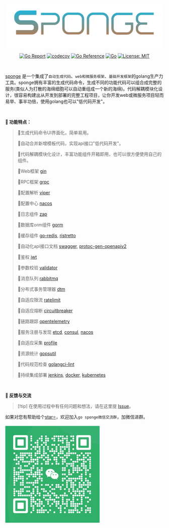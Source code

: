 
<p align="center">
<img width="500px" src="/assets/images/logo.png">
</p>

<div align=center>

[![Go Report](https://goreportcard.com/badge/github.com/zhufuyi/sponge)](https://goreportcard.com/report/github.com/zhufuyi/sponge)
[![codecov](https://codecov.io/gh/zhufuyi/sponge/branch/main/graph/badge.svg)](https://codecov.io/gh/zhufuyi/sponge)
[![Go Reference](https://pkg.go.dev/badge/github.com/zhufuyi/sponge.svg)](https://pkg.go.dev/github.com/zhufuyi/sponge)
[![Go](https://github.com/zhufuyi/sponge/workflows/Go/badge.svg?branch=main)](https://github.com/zhufuyi/sponge/actions)
[![License: MIT](https://img.shields.io/github/license/zhufuyi/sponge)](https://img.shields.io/github/license/zhufuyi/sponge)

</div>

<br>

[sponge](https://github.com/zhufuyi/sponge) 是一个集成了`自动生成代码`、`web和微服务框架`、`基础开发框架`的golang生产力工具。sponge拥有丰富的生成代码命令，生成不同的功能代码可以组合成完整的服务(类似人为打散的海绵细胞可以自动重组成一个新的海绵)。代码解耦模块化设计，很容易构建出从开发到部署的完整工程项目，让你开发web或微服务项目轻而易举、事半功倍，使用golang也可以"低代码开发"。

<br>

**📖 功能特点：**

> 🔸生成代码命令UI界面化，简单易用。
> 
> 🔸自动合并新增模板代码，实现api接口"低代码开发"。
>
> 🔸代码解耦模块化设计，丰富功能组件开箱即用，也可以很方便使用自己的组件。
>
> 🔸Web框架 [gin](https://github.com/gin-gonic/gin)
>
> 🔸RPC框架 [grpc](https://github.com/grpc/grpc-go)
>
> 🔸配置解析 [viper](https://github.com/spf13/viper)
>
> 🔸配置中心 [nacos](https://github.com/alibaba/nacos)
>
> 🔸日志组件 [zap](https://github.com/uber-go/zap)
>
> 🔸数据库orm组件 [gorm](https://github.com/go-gorm/gorm)
>
> 🔸缓存组件 [go-redis](https://github.com/go-redis/redis), [ristretto](https://github.com/dgraph-io/ristretto)
>
> 🔸自动化api接口文档 [swagger](https://github.com/swaggo/swag), [protoc-gen-openapiv2](https://github.com/grpc-ecosystem/grpc-gateway/v2/protoc-gen-openapiv2)
>
> 🔸鉴权 [jwt](https://github.com/golang-jwt/jwt)
>
> 🔸参数校验 [validator](https://github.com/go-playground/validator)
>
> 🔸消息队列 [rabbitmq](https://github.com/rabbitmq/amqp091-go)
>
> 🔸分布式事务管理器 [dtm](https://github.com/dtm-labs/dtm)
>
> 🔸自适应限流 [ratelimit](https://github.com/zhufuyi/sponge/tree/main/pkg/shield/ratelimit)
>
> 🔸自适应熔断 [circuitbreaker](https://github.com/zhufuyi/sponge/tree/main/pkg/shield/circuitbreaker)
>
> 🔸链路跟踪 [opentelemetry](https://github.com/open-telemetry/opentelemetry-go)
>
> 🔸服务注册与发现 [etcd](https://github.com/etcd-io/etcd), [consul](https://github.com/hashicorp/consul), [nacos](https://github.com/alibaba/nacos)
>
> 🔸自适应采集 [profile](https://go.dev/blog/pprof)
>
> 🔸资源统计 [gopsutil](https://github.com/shirou/gopsutil)
>
> 🔸代码规范检查 [golangci-lint](https://github.com/golangci/golangci-lint)
>
> 🔸持续集成部署 [jenkins](https://github.com/jenkinsci/jenkins), [docker](https://www.docker.com/), [kubernetes](https://github.com/kubernetes/kubernetes)

<br>

**🤝 反馈与交流**

> [!tip] 在使用过程中有任何问题和想法，请在这里提 [Issue](https://github.com/zhufuyi/sponge/issues)。

如果对您有帮助给个[star⭐](https://github.com/zhufuyi/sponge)，欢迎加入`go sponge微信交流群`，加微信进群。

<p>
<img width="300px" src="/assets/images/wechat.jpg">
</p>
